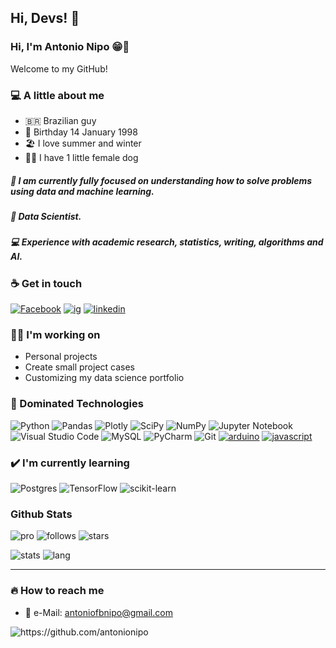 ## Hi, Devs! 👋

### Hi, I'm Antonio Nipo 😁👋

Welcome to my GitHub!

### 💻 A little about me
 - 🇧🇷 Brazilian guy 
 - 👶 Birthday 14 January 1998
 - 🏖️ I love summer and winter
 - 🐩🐶 I have 1 little female dog 

#####  👊 I am currently fully focused on understanding how to solve problems using data and machine learning.
#####  💼 Data Scientist.
#####  💻 Experience with academic research, statistics, writing, algorithms and AI.
  
### ☕ Get in touch

[![Facebook](https://img.shields.io/badge/Facebook-%231877F2.svg?style=for-the-badge&logo=Facebook&logoColor=white)](https://www.facebook.com/antonionipo)
[![ig](https://img.shields.io/badge/-Instagram-red?style=for-the-badge&logo=instagram&logoColor=white)](https://www.instagram.com/antonionipo/)
[![linkedin](https://img.shields.io/badge/-Linkedin-blue?style=for-the-badge&logo=linkedin&logoColor=white)](https://www.linkedin.com/in/antonionipo/)


###  👨‍💻 I'm working on

 - Personal projects
 - Create small project cases
 - Customizing my data science portfolio


### 📁 Dominated Technologies

![Python](https://img.shields.io/badge/python-3670A0?style=for-the-badge&logo=python&logoColor=ffdd54) ![Pandas](https://img.shields.io/badge/pandas-%23150458.svg?style=for-the-badge&logo=pandas&logoColor=white) ![Plotly](https://img.shields.io/badge/Plotly-%233F4F75.svg?style=for-the-badge&logo=plotly&logoColor=white) ![SciPy](https://img.shields.io/badge/SciPy-%230C55A5.svg?style=for-the-badge&logo=scipy&logoColor=%white) ![NumPy](https://img.shields.io/badge/numpy-%23013243.svg?style=for-the-badge&logo=numpy&logoColor=white) ![Jupyter Notebook](https://img.shields.io/badge/jupyter-%23FA0F00.svg?style=for-the-badge&logo=jupyter&logoColor=white) ![Visual Studio Code](https://img.shields.io/badge/Visual%20Studio%20Code-0078d7.svg?style=for-the-badge&logo=visual-studio-code&logoColor=white) ![MySQL](https://img.shields.io/badge/mysql-%2300f.svg?style=for-the-badge&logo=mysql&logoColor=white) ![PyCharm](https://img.shields.io/badge/pycharm-143?style=for-the-badge&logo=pycharm&logoColor=black&color=black&labelColor=green) ![Git](https://img.shields.io/badge/git-%23F05033.svg?style=for-the-badge&logo=git&logoColor=white) [![arduino](https://img.shields.io/badge/-Arduino-blue?style=for-the-badge&logo=arduino&logoColor=white)](https://www.arduino.cc) [![javascript](https://img.shields.io/badge/-JavaScript-yellow?style=for-the-badge&logo=javascript&logoColor=white)](https://www.javascript.com)

### ✔️ I'm currently learning

![Postgres](https://img.shields.io/badge/postgres-%23316192.svg?style=for-the-badge&logo=postgresql&logoColor=white) ![TensorFlow](https://img.shields.io/badge/TensorFlow-%23FF6F00.svg?style=for-the-badge&logo=TensorFlow&logoColor=white) ![scikit-learn](https://img.shields.io/badge/scikit--learn-%23F7931E.svg?style=for-the-badge&logo=scikit-learn&logoColor=white)

### Github Stats
![pro](https://img.shields.io/badge/-PRO-blueviolet?style=for-the-badge&logo=github) ![follows](https://img.shields.io/github/followers/guilherminog?style=for-the-badge) ![stars](https://img.shields.io/github/stars/guilherminog?style=for-the-badge) 
 
 ![stats](https://github-readme-stats.vercel.app/api?username=iantonionipo&show_icons=true&theme=light)
 ![lang](https://github-readme-stats.vercel.app/api/top-langs/?username=iantonionipo&layout=compact&theme=light)
 
---

### 🔥 How to reach me
 
 - 📧 e-Mail:               antoniofbnipo@gmail.com
  
 <img src="https://komarev.com/ghpvc/?username=igantonionipo" alt="https://github.com/antonionipo" />
